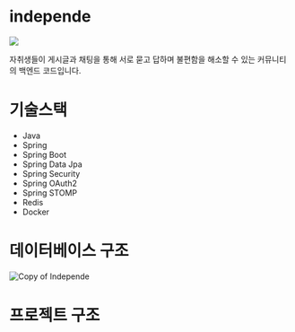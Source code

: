 # independe
<img align="center" src="https://github.com/cjunhyeok/independe/assets/97434544/8b3feaf8-c325-4797-938f-493abb0e1dc9">

자취생들이 게시글과 채팅을 통해 서로 묻고 답하며 불편함을 해소할 수 있는 커뮤니티의 백엔드 코드입니다.
# 기술스택
- Java
- Spring
- Spring Boot
- Spring Data Jpa
- Spring Security
- Spring OAuth2
- Spring STOMP
- Redis
- Docker
# 데이터베이스 구조
![Copy of Independe](https://github.com/cjunhyeok/independe/assets/97434544/888c9394-50a2-4bd0-81a0-96ac1211cae7)
# 프로젝트 구조
